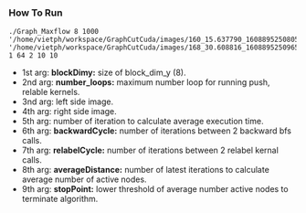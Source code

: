 ### How To Run
```
./Graph_Maxflow 8 1000 '/home/vietph/workspace/GraphCutCuda/images/160_15.637790_1608895250805.png' '/home/vietph/workspace/GraphCutCuda/images/168_30.608816_1608895250965.png' 1 64 2 10 10
```

- 1st arg: **blockDimy:** size of block_dim_y (8).
- 2nd arg: **number_loops:** maximum number loop for running push, relable kernels.
- 3nd arg: left side image.
- 4th arg: right side image.
- 5th arg: number of iteration to calculate average execution time.
- 6th arg: **backwardCycle:** number of iterations between 2 backward bfs calls.
- 7th arg: **relabelCycle:** number of iterations between 2 relabel kernal calls.
- 8th arg: **averageDistance:** number of latest iterations to calculate average number of active nodes.
- 9th arg: **stopPoint:** lower threshold of average number active nodes to terminate algorithm.